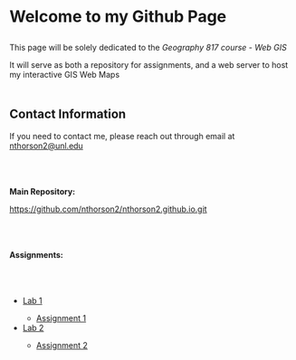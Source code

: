 <html>
	<head>
	</head>
	<body>
		<h1 style="padding-bottom: 10px;">Welcome to my Github Page</h1>
		<p>This page will be solely dedicated to the <i>Geography 817 course - Web GIS</i></p>
		<p>It will serve as both a repository for assignments, and a web server to host my interactive GIS Web Maps</p>
		<h2 style="padding-top: 20px;">Contact Information</h2>
		<p>If you need to contact me, please reach out through email at <a href="mailto:nthorson2@unl.edu">nthorson2@unl.edu</a></p>
		<p style="padding-top: 50px;"><b>Main Repository:</b></p>
		<a href="https://github.com/nthorson2/nthorson2.github.io.git">https://github.com/nthorson2/nthorson2.github.io.git</a>
		<p style="padding-top: 50px;"><b>Assignments:</b></p>
		<ul style="padding-top: 50px;">
			<li><a href="https://github.com/nthorson2/nthorson2.github.io/blob/main/Lab1">Lab 1</a></li>
				<ul>
					<li><a href="https://nthorson2.github.io/Lab1/index.html">Assignment 1</a></li>
				</ul>
			<li><a href="https://github.com/nthorson2/nthorson2.github.io/blob/main/Lab2">Lab 2</a></li>
				<ul>
					<li><a href="https://nthorson2.github.io/Lab2/index.html">Assignment 2</a></li>
				</ul>
		</ul>
	</body>
</html>
